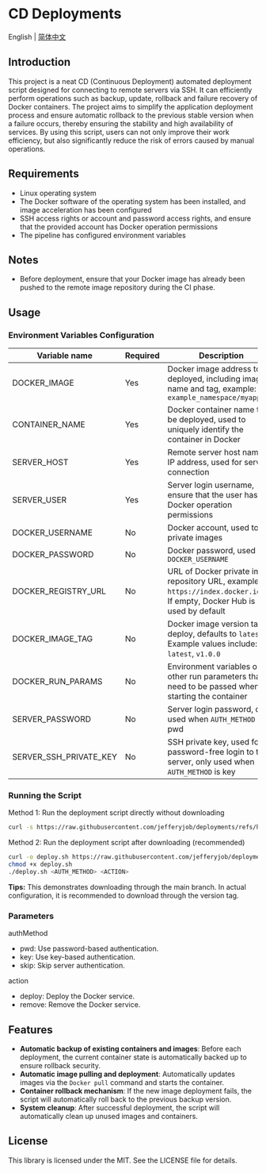 # CD Deployments

English | [简体中文](README.cn.md)

## Introduction
This project is a neat CD (Continuous Deployment) automated deployment script designed for connecting to remote servers via SSH. It can efficiently perform operations such as backup, update, rollback and failure recovery of Docker containers. The project aims to simplify the application deployment process and ensure automatic rollback to the previous stable version when a failure occurs, thereby ensuring the stability and high availability of services. By using this script, users can not only improve their work efficiency, but also significantly reduce the risk of errors caused by manual operations.

## Requirements
- Linux operating system
- The Docker software of the operating system has been installed, and image acceleration has been configured
- SSH access rights or account and password access rights, and ensure that the provided account has Docker operation permissions
- The pipeline has configured environment variables

## Notes
- Before deployment, ensure that your Docker image has already been pushed to the remote image repository during the CI phase.

## Usage

### Environment Variables Configuration

| Variable name | Required | Description |
|------------------------|-----|------------------------------------------------------------|
| DOCKER_IMAGE | Yes | Docker image address to be deployed, including image name and tag, example: `example_namespace/myapp` |
| CONTAINER_NAME | Yes | Docker container name to be deployed, used to uniquely identify the container in Docker |
| SERVER_HOST | Yes | Remote server host name or IP address, used for server connection |
| SERVER_USER | Yes | Server login username, ensure that the user has Docker operation permissions |
| DOCKER_USERNAME | No | Docker account, used to pull private images |
| DOCKER_PASSWORD | No | Docker password, used with `DOCKER_USERNAME` |
| DOCKER_REGISTRY_URL | No | URL of Docker private image repository URL, example: `https://index.docker.io/v1`. If empty, Docker Hub is used by default |
| DOCKER_IMAGE_TAG | No | Docker image version tag to deploy, defaults to `latest`. Example values include: `latest`, `v1.0.0` |
| DOCKER_RUN_PARAMS | No | Environment variables or other run parameters that need to be passed when starting the container |
| SERVER_PASSWORD | No | Server login password, only used when `AUTH_METHOD` is pwd |
| SERVER_SSH_PRIVATE_KEY | No | SSH private key, used for password-free login to the server, only used when `AUTH_METHOD` is key |


### Running the Script

Method 1: Run the deployment script directly without downloading
```bash
curl -s https://raw.githubusercontent.com/jefferyjob/deployments/refs/heads/main/scripts/deploy.docker.sh | bash -s -- <AUTH_METHOD> <ACTION>
```

Method 2: Run the deployment script after downloading (recommended)
```bash
curl -o deploy.sh https://raw.githubusercontent.com/jefferyjob/deployments/refs/heads/main/scripts/deploy.docker.sh
chmod +x deploy.sh
./deploy.sh <AUTH_METHOD> <ACTION>
```

**Tips:** This demonstrates downloading through the main branch. In actual configuration, it is recommended to download through the version tag.

### Parameters
authMethod
- pwd: Use password-based authentication.
- key: Use key-based authentication.
- skip: Skip server authentication.

action
- deploy: Deploy the Docker service.
- remove: Remove the Docker service.

## Features
- **Automatic backup of existing containers and images**: Before each deployment, the current container state is automatically backed up to ensure rollback security.
- **Automatic image pulling and deployment**: Automatically updates images via the `Docker pull` command and starts the container.
- **Container rollback mechanism**: If the new image deployment fails, the script will automatically roll back to the previous backup version.
- **System cleanup**: After successful deployment, the script will automatically clean up unused images and containers.

## License
This library is licensed under the MIT. See the LICENSE file for details.

